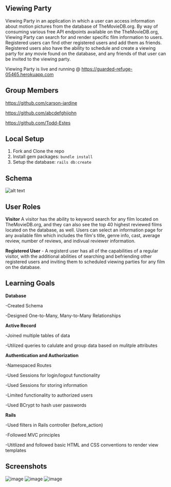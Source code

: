 ## Viewing Party

Viewing Party in an application in which a user can access information about motion pictures from the database of TheMovieDB.org. By way of consuming various free API endpoints available on the TheMovieDB.org, Viewing Party can search for and render specific film information to users. Registered users can find other registered users and add them as friends. Registered users also have the ability to schedule and create a viewing party for any movie found on the database, and any friends of that user can be invited to the viewing party.

Viewing Party is live and running @ https://guarded-refuge-05465.herokuapp.com

## Group Members
https://github.com/carson-jardine

https://github.com/abcdefghijohn

https://github.com/Todd-Estes

## Local Setup

1. Fork and Clone the repo
2. Install gem packages: `bundle install`
3. Setup the database: `rails db:create`

## Schema

![alt text](https://user-images.githubusercontent.com/66448493/101704525-30729400-3a42-11eb-9614-2a2db85f750e.png)

## User Roles

**Visitor** A visitor has the ability to keyword search for any film located on TheMovieDB.org, and they can also see the top 40 highest reviewed films located on the database, as well. Users can select an information page for any available film which includes the film's title, genre info, cast, average review, number of reviews, and indivual reviewer information.

**Registered User** - A registerd user has all of the capabilities of a regular visitor, with the additional abilities of searching and befriending other registered users and inviting them to scheduled viewing parties for any film on the database.

## Learning Goals

**Database**

-Created Schema

-Designed One-to-Many, Many-to-Many Relationships

**Active Record** 

-Joined multiple tables of data

-Utilized queries to calulate and group data based on mulitple attributes

**Authentication and Authorization**

-Namespaced Routes

-Used Sessions for login/logout functionality

-Used Sessions for storing information

-Limited functionality to authorized users

-Used BCrypt to hash user passwords

**Rails**

-Used filters in Rails controller (before_action)

-Followed MVC principles

-Utitlized and followed basic HTML and CSS conventions to render view templates


## Screenshots

![image](https://user-images.githubusercontent.com/66448493/101707913-72eb9f00-3a49-11eb-9cec-ca1effb2a7d0.png)
![image](https://user-images.githubusercontent.com/66448493/101708166-f4dbc800-3a49-11eb-9287-6b6bc3e3a468.png)
![image](https://user-images.githubusercontent.com/66448493/101708212-08872e80-3a4a-11eb-81b5-d7babcd4de84.png)














